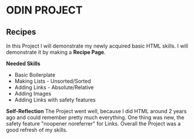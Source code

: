 ODIN PROJECT
=============
Recipes
-------
In this Project I will demonstrate my newly acquired basic HTML skills.
I will demonstrate it by making a **Recipe Page**.

**Needed Skills**
* Basic Boilerplate
* Making Lists - Unsorted/Sorted
* Adding Links - Absolute/Relative
* Adding Images
* Adding Links with safety features

**Self-Reflection**
The Project went well, because I did HTML around 2 years ago and could remember pretty much everything.
One thing was new, the safety feature "noopener noreferrer" for Links.
Overall the Project was a good refresh of my skills.